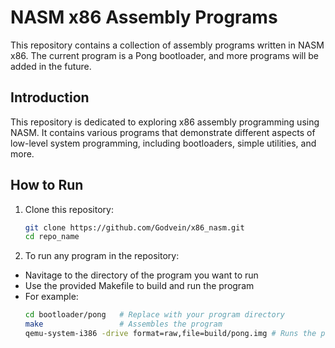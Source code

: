 # NASM x86 Assembly Programs

This repository contains a collection of assembly programs written in NASM x86. The current program is a Pong bootloader, and more programs will be added in the future.

## Introduction
This repository is dedicated to exploring x86 assembly programming using NASM. It contains various programs that demonstrate different aspects of low-level system programming, including bootloaders, simple utilities, and more.

## How to Run
1. Clone this repository:
   ```bash
   git clone https://github.com/Godvein/x86_nasm.git
   cd repo_name

2. To run any program in the repository:
- Navitage to the directory of the program you want to run
- Use the provided Makefile to build and run the program
- For example:
    ```bash
	cd bootloader/pong   # Replace with your program directory
	make                 # Assembles the program
	qemu-system-i386 -drive format=raw,file=build/pong.img # Runs the program (using QEMU or similar emulator)


